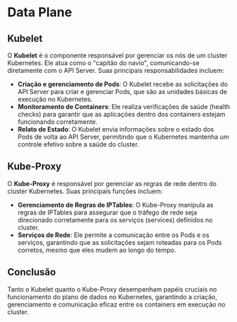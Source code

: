 # Data Plane

## Kubelet
O **Kubelet** é o componente responsável por gerenciar os nós de um cluster Kubernetes. Ele atua como o "capitão do navio", comunicando-se diretamente com o API Server. Suas principais responsabilidades incluem:

- **Criação e gerenciamento de Pods**: O Kubelet recebe as solicitações do API Server para criar e gerenciar Pods, que são as unidades básicas de execução no Kubernetes.
- **Monitoramento de Containers**: Ele realiza verificações de saúde (health checks) para garantir que as aplicações dentro dos containers estejam funcionando corretamente.
- **Relato de Estado**: O Kubelet envia informações sobre o estado dos Pods de volta ao API Server, permitindo que o Kubernetes mantenha um controle efetivo sobre a saúde do cluster.

## Kube-Proxy
O **Kube-Proxy** é responsável por gerenciar as regras de rede dentro do cluster Kubernetes. Suas principais funções incluem:

- **Gerenciamento de Regras de IPTables**: O Kube-Proxy manipula as regras de IPTables para assegurar que o tráfego de rede seja direcionado corretamente para os serviços (services) definidos no cluster.
- **Serviços de Rede**: Ele permite a comunicação entre os Pods e os serviços, garantindo que as solicitações sejam roteadas para os Pods corretos, mesmo que eles mudem ao longo do tempo.

## Conclusão
Tanto o Kubelet quanto o Kube-Proxy desempenham papéis cruciais no funcionamento do plano de dados no Kubernetes, garantindo a criação, gerenciamento e comunicação eficaz entre os containers em execução no cluster.
